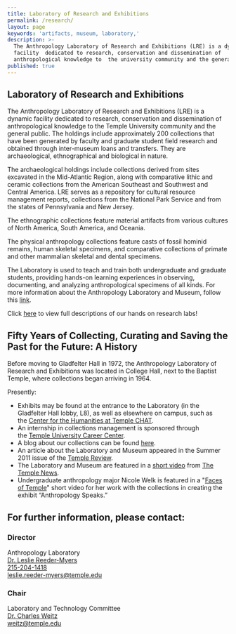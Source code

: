```yaml
---
title: Laboratory of Research and Exhibitions
permalink: /research/
layout: page
keywords: 'artifacts, museum, laboratory,'
description: >-
  The Anthropology Laboratory of Research and Exhibitions (LRE) is a dynamic
  facility  dedicated to research, conservation and dissemination of
  anthropological knowledge to  the university community and the general public.
published: true
---
```

## Laboratory of Research and Exhibitions

The Anthropology Laboratory of Research and Exhibitions (LRE) is a dynamic facility dedicated to research, conservation and dissemination of anthropological knowledge to the Temple University community and the general public. The holdings include approximately 200 collections that have been generated by faculty and graduate student field research and obtained through inter-museum loans and transfers.  They are archaeological, ethnographical and biological in nature.

The archaeological holdings include collections derived from sites excavated in the Mid-Atlantic Region, along with comparative lithic and ceramic collections from the American Southeast and Southwest and Central America. LRE serves as a repository for cultural resource management reports, collections from the National Park Service and from the states of Pennsylvania and New Jersey.

The ethnographic collections feature material artifacts from various cultures of North America, South America, and Oceania.

The physical anthropology collections feature casts of fossil hominid remains, human skeletal specimens, and comparative collections of primate and other mammalian skeletal and dental specimens.

The Laboratory is used to teach and train both undergraduate and graduate students, providing hands-on learning experiences in observing, documenting, and analyzing anthropological specimens of all kinds. For more information about the Anthropology Laboratory and Museum, follow this [link](http://gamma.library.temple.edu/anthropologylab/).

Click [here](https://www.cla.temple.edu/anthropology/labs/) to view full descriptions of our hands on research labs! 

## Fifty Years of Collecting, Curating and Saving the Past for the Future: A History

Before moving to Gladfelter Hall in 1972, the Anthropology Laboratory of Research and Exhibitions was located in College Hall, next to the Baptist Temple, where collections began arriving in 1964.  

Presently:
- Exhibits may be found at the entrance to the Laboratory (in the Gladfelter Hall lobby, L8), as well as elsewhere on campus, such as the [Center for the Humanities at Temple CHAT](http://www.temple.edu/humanities/activities/exhibits/ExcavatingDesire.htm).
- An internship in collections management is sponsored through the [Temple University Career Center](http://www.temple.edu/provost/careercenter/).
- A blog about our collections can be found [here](https://anthropologylabtemple.wordpress.com/). 
- An article about the Laboratory and Museum appeared in the Summer 2011 issue of the [Temple Review](http://www.temple.edu/templemag/archives/2011_summer/Earthly_Treasures_sum11.html).
- The Laboratory and Museum are featured in a [short video](http://www.youtube.com/watch?v=4LecSEiUCxQ) from [The Temple News](http://www.temple-news.com/).
- Undergraduate anthropology major Nicole Welk is featured in a "[Faces of Temple](https://news.temple.edu/news/faces-nicole_welk)" short video for her work with the collections in creating the exhibit “Anthropology Speaks.”

## For further information, please contact:

### Director
Anthropology Laboratory<br>
[Dr. Leslie Reeder-Myers](https://liberalarts.temple.edu/academics/faculty/reeder-myers-leslie)<br>
[215-204-1418](tel:2152041418)<br>
[leslie.reeder-myers@temple.edu](mailto:leslie.reeder-myers@temple.edu)

### Chair
Laboratory and Technology Committee<br>
[Dr. Charles Weitz](https://liberalarts.temple.edu/academics/faculty/weitz-charles)<br>
[weitz@temple.edu](mailto:weitz@temple.edu)

